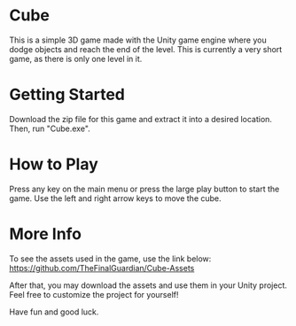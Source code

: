 # Cube
This is a simple 3D game made with the Unity game engine where you dodge objects and reach the end of the level.
This is currently a very short game, as there is only one level in it.

# Getting Started
Download the zip file for this game and extract it into a desired location. Then, run "Cube.exe".

# How to Play
Press any key on the main menu or press the large play button to start the game. Use the left and right arrow keys to move the cube.

# More Info
To see the assets used in the game, use the link below:
https://github.com/TheFinalGuardian/Cube-Assets

After that, you may download the assets and use them in your Unity project.
Feel free to customize the project for yourself!

Have fun and good luck.

